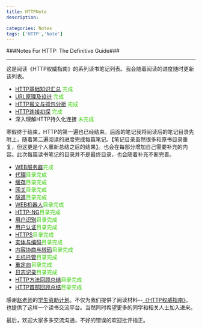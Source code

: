 ```yaml
---
title: HTTPNote
description:

categories: Notes
tags: ['HTTP','Note']
---
```

###Notes For HTTP: The Definitive Guide###

***

这是阅读《HTTP权威指南》的系列读书笔记列表。我会随着阅读的进度随时更新该列表。

+ [HTTP基础知识汇总](http://paperplane.ruhoh.com/notes/http%E5%9F%BA%E7%A1%80%E7%9F%A5%E8%AF%86%E6%B1%87%E6%80%BB/) <font color="#33CC00">完成</font>
+ [URL原理及设计](http://paperplane.ruhoh.com/notes/url%E5%8E%9F%E7%90%86%E5%8F%8A%E8%AE%BE%E8%AE%A1/)  <font color="#33CC00">完成</font>
+ [HTTP报文与抓包分析](http://paperplane.ruhoh.com/notes/http%E6%8A%A5%E6%96%87%E4%B8%8E%E6%8A%93%E5%8C%85%E5%88%86%E6%9E%90/) <font color="#33CC00">完成</font>
+ [HTTP连接初探](http://paperplane.ruhoh.com/notes/http%E8%BF%9E%E6%8E%A5%E5%88%9D%E6%8E%A2/) <font color="#33CC00">完成</font>
+ 深入理解HTTP持久化连接 <font color="#33CC00">未完成</font>

寒假终于结束，HTTP的第一遍也已经结束。后面的笔记我将阅读后的笔记目录先附上，随着第二遍阅读的进度完成每篇笔记。【笔记目录虽然很多和原书目录重复，但这更是个人重新总结之后的结果】。也会在每部分增加自己需要补充的内容。此次每篇读书笔记的目录并不是最终目录，也会随着补充不断完善。

+ [WEB服务器](http://paperplane.ruhoh.com/notes/web-server/)<font color="#33CC00">完成</font>
+ [代理](http://paperplane.ruhoh.com/notes/%E4%BB%A3%E7%90%86/)<font color="#33CC00">目录完成</font>
+ [缓存](http://paperplane.ruhoh.com/notes/%E7%BC%93%E5%AD%98/)<font color="#33CC00">目录完成</font>
+ [网关](http://paperplane.ruhoh.com/%E7%BD%91%E5%85%B3/)<font color="#33CC00">目录完成</font>
+ [隧道](http://paperplane.ruhoh.com/notes/%E9%9A%A7%E9%81%93/)<font color="#33CC00">目录完成</font>
+ [WEB机器人](http://paperplane.ruhoh.com/notes/web%E6%9C%BA%E5%99%A8%E4%BA%BA/)<font color="#33CC00">目录完成</font>
+ [HTTP-NG](http://paperplane.ruhoh.com/notes/http-ng/)<font color="#33CC00">目录完成</font>
+ [用户识别](http://paperplane.ruhoh.com/notes/%E7%94%A8%E6%88%B7%E8%AF%86%E5%88%AB/)<font color="#33CC00">目录完成</font>
+ [用户认证](http://paperplane.ruhoh.com/notes/%E7%94%A8%E6%88%B7%E8%AE%A4%E8%AF%81/)<font color="#33CC00">目录完成</font>
+ [HTTPS](http://paperplane.ruhoh.com/notes/https/)<font color="#33CC00">目录完成</font>
+ [实体与编码](http://paperplane.ruhoh.com/notes/%E5%AE%9E%E4%BD%93%E4%B8%8E%E7%BC%96%E7%A0%81/)<font color="#33CC00">目录完成</font>
+ [内容协商与转码](http://paperplane.ruhoh.com/notes/%E5%86%85%E5%AE%B9%E5%8D%8F%E5%95%86%E4%B8%8E%E8%BD%AC%E7%A0%81/)<font color="#33CC00">目录完成</font>
+ [主机托管](http://paperplane.ruhoh.com/notes/%E4%B8%BB%E6%9C%BA%E6%89%98%E7%AE%A1/)<font color="#33CC00">目录完成</font>
+ [重定向]()<font color="#33CC00">目录完成</font>
+ [日志记录]()<font color="#33CC00">目录完成</font>
+ [HTTP方法回顾总结]()<font color="#33CC00">目录完成</font>
+ [HTTP首部回顾总结]()<font color="#33CC00">目录完成</font>


感谢[赵老师](http://weibo.com/jeffz)的[学生资助计划](https://github.com/JeffreyZhao/ssp)。不仅为我们提供了阅读材料--[《HTTP权威指南》](http://book.douban.com/subject/10746113/)，也提供了这样一个读书交流平台。当然同时希望更多的同学和相关人士加入进来。

最后，欢迎大家多多交流沟通，不好的错误的欢迎批评指正。
